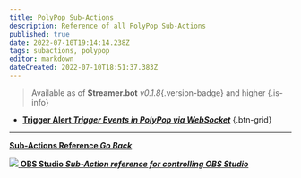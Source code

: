 ```yaml
---
title: PolyPop Sub-Actions
description: Reference of all PolyPop Sub-Actions
published: true
date: 2022-07-10T19:14:14.238Z
tags: subactions, polypop
editor: markdown
dateCreated: 2022-07-10T18:51:37.383Z
---
```


> Available as of **Streamer.bot** *v0.1.8*{.version-badge} and higher
{.is-info}

* [**Trigger Alert *Trigger Events in PolyPop via WebSocket***](/en/Sub-Actions/PolyPop/Trigger-Alert)
{.btn-grid}


---

<section class="btn-grid my-5">

  [<i class="mdi mdi-chevron-left"></i>**Sub-Actions Reference *Go Back***](/en/Sub-Actions)

  [<img src="https://streamer.bot/img/integrations/obs.svg"/> **OBS Studio *Sub-Action reference for controlling OBS Studio***](/en/Sub-Actions/OBS)

</section>